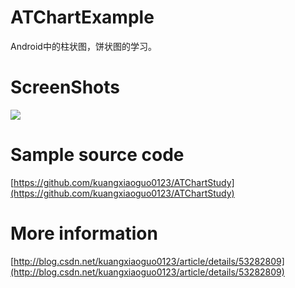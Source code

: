 # ATChartExample
Android中的柱状图，饼状图的学习。
# ScreenShots
![](https://github.com/kuangxiaoguo0123/ATChartStudy/blob/master/screenshots/pieChart.gif)

# Sample source code
[https://github.com/kuangxiaoguo0123/ATChartStudy](https://github.com/kuangxiaoguo0123/ATChartStudy)

# More information
[http://blog.csdn.net/kuangxiaoguo0123/article/details/53282809](http://blog.csdn.net/kuangxiaoguo0123/article/details/53282809)
